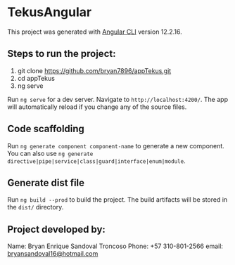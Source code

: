 # TekusAngular

This project was generated with [Angular CLI](https://github.com/angular/angular-cli) version 12.2.16.

## Steps to run the project:
1. git clone https://github.com/bryan7896/appTekus.git
2. cd appTekus
3. ng serve

Run `ng serve` for a dev server. Navigate to `http://localhost:4200/`. The app will automatically reload if you change any of the source files.

## Code scaffolding

Run `ng generate component component-name` to generate a new component. You can also use `ng generate directive|pipe|service|class|guard|interface|enum|module`.

## Generate dist file

Run `ng build --prod` to build the project. The build artifacts will be stored in the `dist/` directory.

## Project developed by:
Name: Bryan Enrique Sandoval Troncoso
Phone: +57 310-801-2566
email: bryansandoval16@hotmail.com


